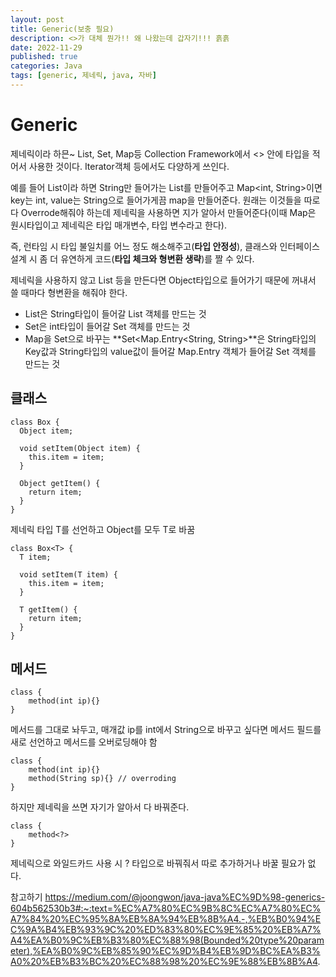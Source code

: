 ```yaml
---
layout: post
title: Generic(보충 필요)
description: <>가 대체 뭔가!! 왜 나왔는데 갑자기!!! 흙흙
date: 2022-11-29
published: true
categories: Java
tags: [generic, 제네릭, java, 자바]
---
```

# Generic
제네릭이라 하믄~ List, Set, Map등 Collection Framework에서 <> 안에 타입을 적어서 사용한 것이다. 
Iterator객체 등에서도 다양하게 쓰인다.

예를 들어 List<String>이라 하면 String만 들어가는 List를 만들어주고 Map<int, String>이면 key는 int, value는 String으로 들어가게끔 map을 만들어준다. 원래는 이것들을 따로 다 Overrode해줘야 하는데 제네릭을 사용하면 지가 알아서 만들어준다(이때 Map은 원시타입이고 제네릭은 타입 매개변수, 타입 변수라고 한다).  

즉, 런타임 시 타입 불일치를 어느 정도 해소해주고(**타입 안정성**), 클래스와 인터페이스 설계 시 좀 더 유연하게 코드(**타입 체크와 형변환 생략**)를 짤 수 있다.   

제네릭을 사용하지 않고 List 등을 만든다면 Object타입으로 들어가기 때문에 꺼내서 쓸 때마다 형변환을 해줘야 한다.  

- List<String>은 String타입이 들어갈 List 객체를 만드는 것
- Set<Integer>은 int타입이 들어갈 Set 객체를 만드는 것
- Map을 Set으로 바꾸는 **Set<Map.Entry<String, String>**은 String타입의 Key값과 String타입의 value값이 들어갈 Map.Entry 객체가 들어갈 Set 객체를 만드는 것
  
## 클래스
```
class Box {
  Object item;

  void setItem(Object item) {
    this.item = item;
  }

  Object getItem() {
    return item;
  }
}
```
제네릭 타입 T를 선언하고 Object를 모두 T로 바꿈
```
class Box<T> {
  T item;

  void setItem(T item) {
    this.item = item;
  }

  T getItem() {
    return item;
  }
}
```
## 메서드

```
class {
    method(int ip){}
}
```
메서드를 그대로 놔두고, 매개값 ip를 int에서 String으로 바꾸고 싶다면 메서드 필드를 새로 선언하고 메서드를 오버로딩해야 함
```
class {
    method(int ip){}
    method(String sp){} // overroding
}
```
하지만 제네릭을 쓰면 자기가 알아서 다 바꿔준다.
```
class {
    method<?>
}
```
제네릭으로 와일드카드 사용 시 ? 타입으로 바꿔줘서 따로 추가하거나 바꿀 필요가 없다.


참고하기
https://medium.com/@joongwon/java-java%EC%9D%98-generics-604b562530b3#:~:text=%EC%A7%80%EC%9B%8C%EC%A7%80%EC%A7%84%20%EC%95%8A%EB%8A%94%EB%8B%A4.-,%EB%B0%94%EC%9A%B4%EB%93%9C%20%ED%83%80%EC%9E%85%20%EB%A7%A4%EA%B0%9C%EB%B3%80%EC%88%98(Bounded%20type%20parameter),%EA%B0%9C%EB%85%90%EC%9D%B4%EB%9D%BC%EA%B3%A0%20%EB%B3%BC%20%EC%88%98%20%EC%9E%88%EB%8B%A4.
